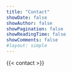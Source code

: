 ```yaml
---
title: "Contact"
showDate: false
showAuthor: false
showPagination: false
showReadingTime: false
showComments: false
#layout: simple
---
```


{{< contact >}}

